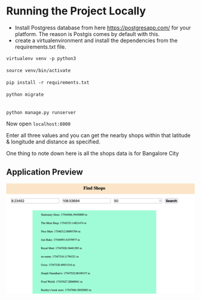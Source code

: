 # Running the Project Locally

- Install Postgress database from here https://postgresapp.com/ for your platform. The reason is Postgis comes by default with this.
- create a virtualenvironment and install the dependencies from the requirements.txt file.

```
virtualenv venv -p python3

source venv/bin/activate

pip install -r requirements.txt

python migrate


python manage.py runserver
```

Now open `localhost:8000`

Enter all three values and you can get the nearby shops within that latitude & longitude and distance as specified.

One thing to note down here is all the shops data is for Bangalore City

## Application Preview

![Alt text](./application.png "Application Preview")
